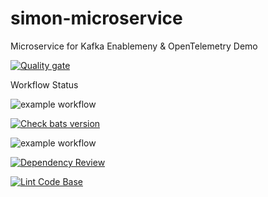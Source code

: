 # simon-microservice

Microservice for Kafka Enablemeny & OpenTelemetry Demo


[![Quality gate](https://sonarcloud.io/api/project_badges/quality_gate?project=zx8086_simon-microservice&token=1e1376b0795d947a463dd39062ed2bd3b5031ea2)](https://sonarcloud.io/summary/new_code?id=zx8086_simon-microservice)


Workflow Status


![example workflow](https://github.com/zx8086/simon-microservice/actions/workflows/slack-notify.yml/badge.svg)

[![Check bats version](https://github.com/zx8086/simon-microservice/actions/workflows/check-bat-version.yml/badge.svg)](https://github.com/zx8086/simon-microservice/actions/workflows/check-bat-version.yml)

![example workflow](https://github.com/zx8086/simon-microservice/actions/workflows/nodejs-build-test.yml/badge.svg)

[![Dependency Review](https://github.com/zx8086/simon-microservice/actions/workflows/dependency-review.yml/badge.svg)](https://github.com/zx8086/simon-microservice/actions/workflows/dependency-review.yml)

[![Lint Code Base](https://github.com/zx8086/simon-microservice/actions/workflows/super-linter.yml/badge.svg)](https://github.com/zx8086/simon-microservice/actions/workflows/super-linter.yml)